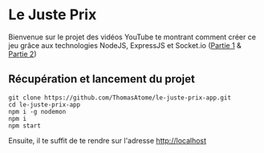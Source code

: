 # Le Juste Prix

Bienvenue sur le projet des vidéos YouTube te montrant comment créer ce jeu grâce aux technologies NodeJS, ExpressJS et Socket.io ([Partie 1](https://www.youtube.com/watch?v=bbjpnF74V6c) & [Partie 2](https://www.youtube.com/watch?v=Ss4NaXhVt_4))

## Récupération et lancement du projet

```
git clone https://github.com/ThomasAtome/le-juste-prix-app.git
cd le-juste-prix-app
npm i -g nodemon
npm i
npm start
```

Ensuite, il te suffit de te rendre sur l'adresse [http://localhost](http://localhost)
